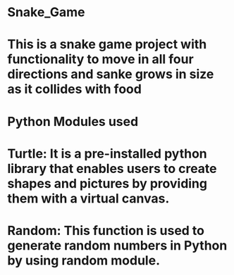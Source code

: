 # Snake_Game

# This is a snake game project with functionality to move in all four directions and sanke grows in size as it collides with food
# Python Modules used
# Turtle: It is a pre-installed python library that enables users to create shapes and pictures by providing them with a virtual canvas.
# Random: This function is used to generate random numbers in Python by using random module.
